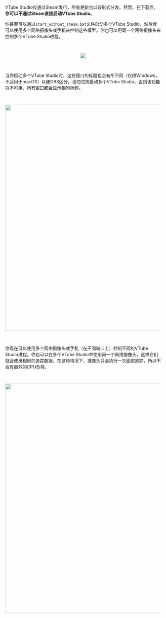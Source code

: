 VTube Studio仅通过Steam发行，所有更新也以该形式分发。然而，在下载后，**你可以不通过Steam直接启动VTube Studio**。

你甚至可以通过`start_without_steam.bat`文件启动多个VTube Studio，然后就可以使用多个网络摄像头或手机来控制这些模型。你也可以用同一个网络摄像头来控制多个VTube Studio进程。

<br/>
<p align="center">
  <img src="https://raw.githubusercontent.com/wiki/DenchiSoft/VTubeStudio/img/start_without_steam.png"/>
</p>
<br/>

当你启动多个VTube Studio时，这些窗口的标题也会有所不同（仅限Windows，不适用于macOS）以便OBS区分。请勿过快启动多个VTube Studio，否则该功能将不可用，所有窗口都会显示相同标题。

<br/>
<p align="center">
  <img src="https://raw.githubusercontent.com/wiki/DenchiSoft/VTubeStudio/img/vts_multi_window_title.png" width="730px"/>
</p>
<br/>

你现在可以使用多个网络摄像头或手机（在不同端口上）控制不同的VTube Studio进程。你也可以在多个VTube Studio中使用同一个网络摄像头，这样它们就会使用相同的追踪数据。在这种情况下，摄像头只会执行一次面部追踪，所以不会有额外的CPU负荷。

<br/>
<p align="center">
  <img src="https://raw.githubusercontent.com/wiki/DenchiSoft/VTubeStudio/img/multi_vts.gif" width="740px"/>
</p>
<br/>
